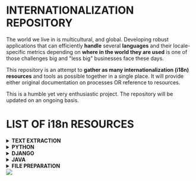<!--
<img src="/assets/images/i18n.png" text-align="center" width = 50%; height=15% >
-->

# INTERNATIONALIZATION REPOSITORY

The world we live in is multicultural, and global.
Developing robust applications that can efficiently **handle** several **languages** and their locale-specific metrics depending on **where in the world they are used** is one of those challenges big and "less big" businesses face these days.

This repository is an attempt to **gather as many internationalization (i18n) resources** and tools as possible together in a single place. It will provide either original documentation on processes OR reference to resources.
<!-- in what otherwise is an inifite and messy pool. -->

This is a humble yet very enthusiastic project.
The repository will be updated on an ongoing basis.

<!-- ![](https://github.com/agomezmartin/regexl10n/blob/main/assets/images/world_flags.gif)
-->



<!--
		--------------- DROP DOWN MENU EXAMPLE ---------------

<details>
<summary><strong>LIST OF RESOURCES</strong></summary>


1. [Python: ResourceBundle internationalization module](/file_prepp/README.md)
2. [Resource file text extraction using regex](/text_extraction/README.md)
3. [File preparation tasks](/file_prepp/README.md)

</details>
-->




# LIST OF i18n RESOURCES
<!-- ---------------------------------- -->
<details>
<summary><strong>TEXT EXTRACTION</strong></summary>

- [From **Resource files**](/assets/text_extraction/README.md)

</details>
<!-- ---------------------------------- -->
<details>
<summary><strong>PYTHON</strong></summary>

- [**ResourceBundle**: A **JAVA-like** approach](/assets/python/resourceBundle/README.md)
- [**Gettext**: Multilingual internationalization services](/assets/python/gettext/README.md)

</details>
<!-- ---------------------------------- -->
<details>
<summary><strong>DJANGO </strong></summary>

- [**01_Basic configuration**: Gettext. (Extract and compile strings for translation)](/assets/django/README.md)
- [**01_Advanced configuration**: Gettext + Django settings.](/assets/django/advanced_config/README.md)
- [**02_Templates**: mark strings for translation](/assets/django/templates_mark_for_translation/README.md)
- [**02_Templates**: interpolation (To be done...)](/assets/django/templates_interpolation/README.md)
- [**02_Extending templates** (To be continued...)](/assets/django/extending_templates/README.md)
- [**03_Allowing Users to Switch Languages**](/assets/django/switch_languages/README.md)
- [**04_Reversed URL Maps**](/assets/django/reversed_URL_maps/README.md)
- [Django project example](/assets/_projects/django/WebSite_MODAL_FORM_DB_i18n/project/create_app/templates/index.html)
</details>
<!-- ---------------------------------- -->
<details>
<summary><strong>JAVA</strong></summary>

- [**ResourceBundle**: To be done...](/assets/java/resourceBundle/README.md)

</details>
<!-- ---------------------------------- -->
<details>
<summary><strong>FILE PREPARATION</strong></summary>

- [File preparation tasks: To be done...](/assets/file_prepp/README.md)

</details>
<!-- ---------------------------------- -->

<img src="https://github.com/agomezmartin/regexl10n/blob/main/assets/images/world_flags.gif">
